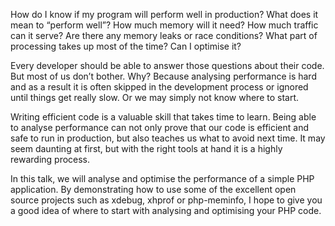 How do I know if my program will perform well in production? What does it mean to “perform well”? How much memory will it need? How much traffic can it serve? Are there any memory leaks or race conditions? What part of processing takes up most of the time? Can I optimise it?

Every developer should be able to answer those questions about their code. But most of us don’t bother. Why? Because analysing performance is hard and as a result it is often skipped in the development process or ignored until things get really slow. Or we may simply not know where to start.

Writing efficient code is a valuable skill that takes time to learn. Being able to analyse performance can not only prove that our code is efficient and safe to run in production, but also teaches us what to avoid next time. It may seem daunting at first, but with the right tools at hand it is a highly rewarding process.

In this talk, we will analyse and optimise the performance of a simple PHP application. By demonstrating how to use some of the excellent open source projects such as xdebug, xhprof or php-meminfo, I hope to give you a good idea of where to start with analysing and optimising your PHP code.
